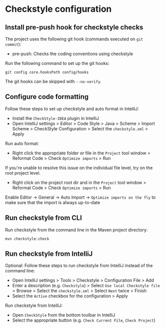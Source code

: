 # Checkstyle configuration

## Install pre-push hook for checkstyle checks

The project uses the following git hook (commands executed on `git commit`):

- pre-push: Checks the coding conventions using checkstyle

Run the following command to set up the git hooks:

```
git config core.hooksPath config/hooks
```

The git hooks can be skipped with `--no-verify`.

## Configure code formatting 

Follow these steps to set up checkstyle and auto format in IntelliJ:

- Install the `CheckStyle-IDEA` plugin in IntelliJ
- Open IntelliJ settings > Editor > Code Style > Java > Scheme > Import Scheme > CheckStyle Configuration > Select the `checkstyle.xml` > Apply

Run auto format:

- Right click the appropriate folder or file in the `Project` tool window > Reformat Code > Check `Optimize imports` > Run

If you're unable to resolve this issue on the individual file level, try on the root project level.
- Right click on the project root dir and in the `Project` tool window > Reformat Code > Check `Optimize imports` > Run

Enable Editor -> General -> Auto Import -> `Optimize imports on the fly` to make sure that the import is always up-to-date

## Run checkstyle from CLI

Run checkstyle from the command line in the Maven project directory:

```
mvn checkstyle:check
```

## Run checkstyle from IntelliJ

Optional: Follow these steps to run checkstyle from IntelliJ instead of the command line:

- Open IntelliJ settings > Tools > Checkstyle > Configuration File > Add
- Enter a description (e.g. `Checkstyle`) > Select `Use local Checkstyle file` > Browse > Select the `checkstyle.xml` > Select `Next` twice > Finish
- Select the `Active` checkbox for the configuration > Apply

Run checkstyle from IntelliJ:

- Open `CheckStyle` from the bottom toolbar in IntelliJ
- Select the appropriate button (e.g. `Check Current File`, `Check Project`)
